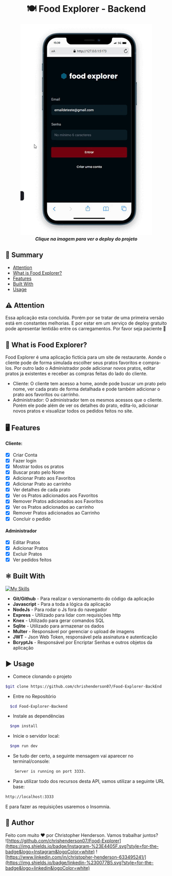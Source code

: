 <h1 align="center"> 🍽️ Food Explorer - Backend </h1>

<h5 align="center">
    <a href="https://cute-palmier-a81954.netlify.app/"> <img src="https://github.com/chrishenderson07/Food-Explorer/blob/master/public/apresentacao-mobile.gif?raw=true" alt="Capa do Food Explorer"></a><br>
    Clique na imagem para ver o deploy do projeto

</h5>

## :triangular_flag_on_post: Summary

- [Attention](#warning-attention)
- [What is Food Explorer?](#spaghetti-what-is-food-explorer)
- [Features](#desktop_computer-features)
- [Built With](#atom_symbol-built-with)
- [Usage](#arrow_forward-usage)

## :warning: Attention

Essa aplicação esta concluída. Porém por se tratar de uma primeira versão está em constantes melhorias. E por estar em um serviço de deploy gratuito pode apresentar lentidão entre os carregamentos. Por favor seja paciente :hugs:

## :spaghetti: What is Food Explorer?

Food Explorer é uma aplicação fictícia para um site de restaurante. Aonde o cliente pode de forma simulada escolher seus pratos favoritos e compra-los. Por outro lado o Administrador pode adicionar novos pratos, editar pratos ja existentes e receber as compras feitas do lado do cliente.

- Cliente: O cliente tem acesso a home, aonde pode buscar um prato pelo nome, ver cada prato de forma detalhada e pode também adicionar o prato aos favoritos ou carrinho.
- Administrador: O administrador tem os mesmos acessos que o cliente. Porém ele pode além de ver os detalhes do prato, edita-lo, adicionar novos pratos e visualizar todos os pedidos feitos no site.

## :desktop_computer: Features

#### Cliente:

- [x] Criar Conta
- [x] Fazer login
- [x] Mostrar todos os pratos
- [x] Buscar prato pelo Nome
- [x] Adicionar Prato aos Favoritos
- [x] Adicionar Prato ao carrinho
- [x] Ver detalhes de cada prato
- [x] Ver os Pratos adicionados aos Favoritos
- [x] Remover Pratos adicionados aos Favoritos
- [x] Ver os Pratos adicionados ao carrinho
- [x] Remover Pratos adicionados ao Carrinho
- [x] Concluir o pedido

#### Administrador

- [x] Editar Pratos
- [x] Adicionar Pratos
- [x] Excluir Pratos
- [x] Ver pedidos feitos

## :atom_symbol: Built With

[![My Skills](https://skillicons.dev/icons?i=js,nodejs,express,sqlite,git,github)](https://skillicons.dev)

- **Git/Github** - Para realizar o versionamento do código da aplicação
- **Javascript** - Para a toda a lógica da aplicação
- **NodeJs** - Para rodar o Js fora do navegador
- **Express** - Utilizado para lidar com requisições http
- **Knex** - Utilizado para gerar comandos SQL
- **Sqlite** - Utilizado para armazenar os dados
- **Multer** - Responsável por gerenciar o upload de imagens
- **JWT** - Json Web Token, responsável pela assinatura e autenticação
- **BcryptJs** - Responsável por Encriptar Senhas e outros objetos da aplicação

## :arrow_forward: Usage

- Comece clonando o projeto

```bash
$git clone https://github.com/chrishenderson07/Food-Explorer-BackEnd
```

- Entre no Repositório

```bash
  $cd Food-Explorer-Backend
```

- Instale as dependências

```bash
  $npm install
```

- Inicie o servidor local:

```bash
  $npm run dev
```

- Se tudo der certo, a seguinte mensagem vai aparecer no terminal/console:

```bash
    Server is running on port 3333.
```

- Para utilizar todo dos recursos desta API, vamos utilizar a seguinte URL base:

```bash
http://localhost:3333
```

E para fazer as requisições usaremos o Insomnia.

## 📜 Author

Feito com muito :heart: por Christopher Henderson. Vamos trabalhar juntos?<br>
![https://github.com/chrishenderson07/Food-Explorer](https://img.shields.io/badge/Instagram-%23E4405F.svg?style=for-the-badge&logo=Instagram&logoColor=white) ![https://www.linkedin.com/in/christopher-henderson-633495241/](https://img.shields.io/badge/linkedin-%230077B5.svg?style=for-the-badge&logo=linkedin&logoColor=white)

